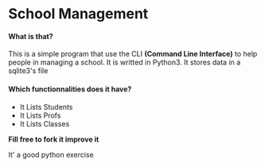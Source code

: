 # School Management


#### What is that?
This is a simple program that use the CLI **(Command Line Interface)** to help people in managing a school.
It is writted in Python3. It stores data in a sqlite3's file

#### Which functionnalities does it have?
* It Lists Students
* It Lists Profs
* It Lists Classes

**Fill free to fork it improve it**

It' a good python exercise
